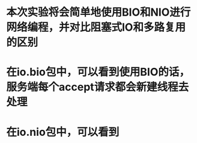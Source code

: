 # 本次实验将会简单地使用BIO和NIO进行网络编程，并对比阻塞式IO和多路复用的区别

# 在io.bio包中，可以看到使用BIO的话，服务端每个accept请求都会新建线程去处理

# 在io.nio包中，可以看到